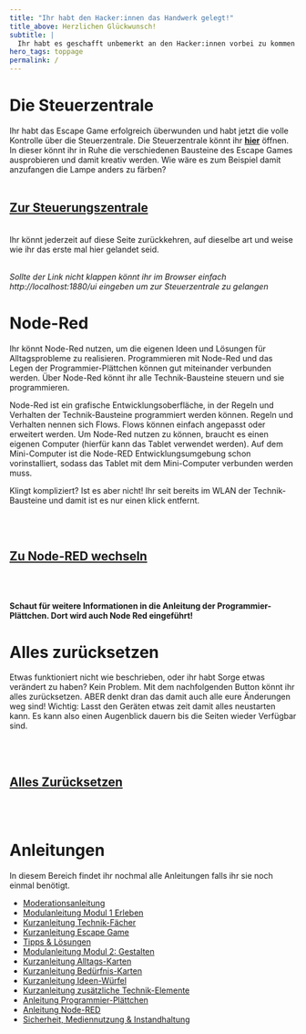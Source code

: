 ```yaml
---
title: "Ihr habt den Hacker:innen das Handwerk gelegt!"
title_above: Herzlichen Glückwunsch!
subtitle: |
  Ihr habt es geschafft unbemerkt an den Hacker:innen vorbei zu kommen und konntet die ganze Stadt retten! Als Belohnung könnt ihr euch jetzt in aller Ruhe in der Steuerungszentrale umsehen, ausprobieren und selbst kreativ werden! Mehr Infos findet ihr weiter unten.
hero_tags: toppage
permalink: /
---
```


<!--
# Übersicht

<div class="button-row">
<a href="http://localhost:1880/ui" class="button is-rounded is-dark">
  <span>Steuerungszentrale</span>
</a>
<a href="#was-kommt-als-nchstes" class="button is-rounded is-dark">
  <span>Die Steuerzentrale</span>
</a>
<a href="#anleitungen" class="button is-rounded is-dark">
  <span>Anleitungen</span>
</a>
</div>
-->

# Die Steuerzentrale

Ihr habt das Escape Game erfolgreich überwunden und habt jetzt die volle Kontrolle über die Steuerzentrale. Die Steuerzentrale könnt ihr **[hier](http://localhost:1880/ui)** öffnen. In dieser könnt ihr in Ruhe die verschiedenen Bausteine des Escape Games ausprobieren und damit kreativ werden. Wie wäre es zum Beispiel damit anzufangen die Lampe anders zu färben?
<br>
<br>

<div class="center">
  <a href="http://localhost:1880/ui" class="button is-rounded is-dark">
  <span><h2><bf>Zur Steuerungszentrale</bf></h2></span>
  </a>
</div>
<br>
Ihr könnt jederzeit auf diese Seite zurückkehren, auf dieselbe art und weise wie ihr das erste mal hier gelandet seid.
<br>
<br>

_Sollte der Link nicht klappen könnt ihr im Browser einfach http://localhost:1880/ui eingeben um zur Steuerzentrale zu gelangen_

# Node-Red

Ihr könnt Node-Red nutzen, um die eigenen Ideen und Lösungen für Alltagsprobleme zu realisieren. Programmieren mit Node-Red und das Legen der Programmier-Plättchen können gut miteinander verbunden werden. Über Node-Red könnt ihr alle Technik-Bausteine steuern und sie programmieren.

Node-Red ist ein grafische Entwicklungsoberfläche, in der Regeln und Verhalten der Technik-Bausteine programmiert werden können. Regeln und Verhalten nennen sich Flows. Flows können einfach angepasst oder erweitert werden. Um Node-Red nutzen zu können, braucht es einen eigenen Computer (hierfür kann das Tablet verwendet werden). Auf dem Mini-Computer ist die Node-RED Entwicklungsumgebung schon vorinstalliert, sodass das Tablet mit dem Mini-Computer verbunden werden muss.

Klingt kompliziert? Ist es aber nicht! Ihr seit bereits im WLAN der Technik-Bausteine und damit ist es nur einen klick entfernt.

<br>
<br>
<div class="center">
<a href="/#flow" class="button is-rounded is-dark node-red-hyperlink">
<span><h2><bf>Zu Node-RED wechseln</bf></h2></span>
</a>
</div>
<br>
<br>

**Schaut für weitere Informationen in die Anleitung der Programmier-Plättchen. Dort wird auch Node Red eingeführt!**

# Alles zurücksetzen

Etwas funktioniert nicht wie beschrieben, oder ihr habt Sorge etwas verändert zu haben? Kein Problem. Mit dem nachfolgenden Button könnt ihr alles zurücksetzen. ABER denkt dran das damit auch alle eure Änderungen weg sind!
Wichtig: Lasst den Geräten etwas zeit damit alles neustarten kann. Es kann also einen Augenblick dauern bis die Seiten wieder Verfügbar sind.

<br>
<br>
<div class="center">
<a href="/restore" class="button is-rounded is-dark node-red-hyperlink">
<span><h2><bf>Alles Zurücksetzen</bf></h2></span>
</a>
</div>
<br>
<br>

# Anleitungen

In diesem Bereich findet ihr nochmal alle Anleitungen falls ihr sie noch einmal benötigt.

- [Moderationsanleitung](/404)
- [Modulanleitung Modul 1 Erleben](/404)
- [Kurzanleitung Technik-Fächer](/404)
- [Kurzanleitung Escape Game](/404)
- [Tipps & Lösungen](/404)
- [Modulanleitung Modul 2: Gestalten](/404)
- [Kurzanleitung Alltags-Karten](/404)
- [Kurzanleitung Bedürfnis-Karten](/404)
- [Kurzanleitung Ideen-Würfel](/404)
- [Kurzanleitung zusätzliche Technik-Elemente](/404)
- [Anleitung Programmier-Plättchen](/404)
- [Anleitung Node-RED](/404)
- [Sicherheit, Mediennutzung & Instandhaltung](/404)
